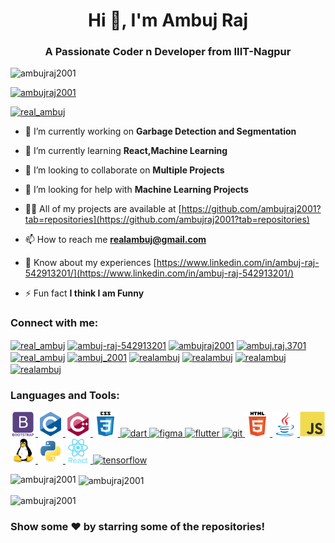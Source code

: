 <h1 align="center">Hi 👋, I'm Ambuj Raj</h1>
<h3 align="center">A Passionate Coder n Developer from IIIT-Nagpur</h3>

<p align="left"> <img src="https://komarev.com/ghpvc/?username=ambujraj2001&label=Profile%20views&color=0e75b6&style=flat" alt="ambujraj2001" /> </p>

<p align="left"> <a href="https://github.com/ryo-ma/github-profile-trophy"><img src="https://github-profile-trophy.vercel.app/?username=ambujraj2001" alt="ambujraj2001" /></a> </p>

<p align="left"> <a href="https://twitter.com/real_ambuj" target="blank"><img src="https://img.shields.io/twitter/follow/real_ambuj?logo=twitter&style=for-the-badge" alt="real_ambuj" /></a> </p>

- 🔭 I’m currently working on **Garbage Detection and Segmentation**

- 🌱 I’m currently learning **React,Machine Learning**

- 👯 I’m looking to collaborate on **Multiple Projects**

- 🤝 I’m looking for help with **Machine Learning Projects**

- 👨‍💻 All of my projects are available at [https://github.com/ambujraj2001?tab=repositories](https://github.com/ambujraj2001?tab=repositories)

- 📫 How to reach me **realambuj@gmail.com**

- 📄 Know about my experiences [https://www.linkedin.com/in/ambuj-raj-542913201/](https://www.linkedin.com/in/ambuj-raj-542913201/)

- ⚡ Fun fact **I think I am Funny**

<h3 align="left">Connect with me:</h3>
<p align="left">
<a href="https://twitter.com/real_ambuj" target="blank"><img align="center" src="https://raw.githubusercontent.com/rahuldkjain/github-profile-readme-generator/master/src/images/icons/Social/twitter.svg" alt="real_ambuj" height="30" width="40" /></a>
<a href="https://linkedin.com/in/ambuj-raj-542913201" target="blank"><img align="center" src="https://raw.githubusercontent.com/rahuldkjain/github-profile-readme-generator/master/src/images/icons/Social/linked-in-alt.svg" alt="ambuj-raj-542913201" height="30" width="40" /></a>
<a href="https://kaggle.com/ambujraj2001" target="blank"><img align="center" src="https://raw.githubusercontent.com/rahuldkjain/github-profile-readme-generator/master/src/images/icons/Social/kaggle.svg" alt="ambujraj2001" height="30" width="40" /></a>
<a href="https://fb.com/ambuj.raj.3701" target="blank"><img align="center" src="https://raw.githubusercontent.com/rahuldkjain/github-profile-readme-generator/master/src/images/icons/Social/facebook.svg" alt="ambuj.raj.3701" height="30" width="40" /></a>
<a href="https://instagram.com/real_ambuj" target="blank"><img align="center" src="https://raw.githubusercontent.com/rahuldkjain/github-profile-readme-generator/master/src/images/icons/Social/instagram.svg" alt="real_ambuj" height="30" width="40" /></a>
<a href="https://www.codechef.com/users/ambuj_2001" target="blank"><img align="center" src="https://cdn.jsdelivr.net/npm/simple-icons@3.1.0/icons/codechef.svg" alt="ambuj_2001" height="30" width="40" /></a>
<a href="https://www.hackerrank.com/realambuj" target="blank"><img align="center" src="https://raw.githubusercontent.com/rahuldkjain/github-profile-readme-generator/master/src/images/icons/Social/hackerrank.svg" alt="realambuj" height="30" width="40" /></a>
<a href="https://codeforces.com/profile/realambuj" target="blank"><img align="center" src="https://cdn.jsdelivr.net/npm/simple-icons@3.0.1/icons/codeforces.svg" alt="realambuj" height="30" width="40" /></a>
<a href="https://www.leetcode.com/realambuj" target="blank"><img align="center" src="https://raw.githubusercontent.com/rahuldkjain/github-profile-readme-generator/master/src/images/icons/Social/leet-code.svg" alt="realambuj" height="30" width="40" /></a>
<a href="https://auth.geeksforgeeks.org/user/realambuj" target="blank"><img align="center" src="https://raw.githubusercontent.com/rahuldkjain/github-profile-readme-generator/master/src/images/icons/Social/geeks-for-geeks.svg" alt="realambuj" height="30" width="40" /></a>

</p>

<h3 align="left">Languages and Tools:</h3>
<p align="left"> <a href="https://getbootstrap.com" target="_blank"> <img src="https://raw.githubusercontent.com/devicons/devicon/master/icons/bootstrap/bootstrap-plain-wordmark.svg" alt="bootstrap" width="40" height="40"/> </a> <a href="https://www.cprogramming.com/" target="_blank"> <img src="https://raw.githubusercontent.com/devicons/devicon/master/icons/c/c-original.svg" alt="c" width="40" height="40"/> </a> <a href="https://www.w3schools.com/cpp/" target="_blank"> <img src="https://raw.githubusercontent.com/devicons/devicon/master/icons/cplusplus/cplusplus-original.svg" alt="cplusplus" width="40" height="40"/> </a> <a href="https://www.w3schools.com/css/" target="_blank"> <img src="https://raw.githubusercontent.com/devicons/devicon/master/icons/css3/css3-original-wordmark.svg" alt="css3" width="40" height="40"/> </a> <a href="https://dart.dev" target="_blank"> <img src="https://www.vectorlogo.zone/logos/dartlang/dartlang-icon.svg" alt="dart" width="40" height="40"/> </a> <a href="https://www.figma.com/" target="_blank"> <img src="https://www.vectorlogo.zone/logos/figma/figma-icon.svg" alt="figma" width="40" height="40"/> </a> <a href="https://flutter.dev" target="_blank"> <img src="https://www.vectorlogo.zone/logos/flutterio/flutterio-icon.svg" alt="flutter" width="40" height="40"/> </a> <a href="https://git-scm.com/" target="_blank"> <img src="https://www.vectorlogo.zone/logos/git-scm/git-scm-icon.svg" alt="git" width="40" height="40"/> </a> <a href="https://www.w3.org/html/" target="_blank"> <img src="https://raw.githubusercontent.com/devicons/devicon/master/icons/html5/html5-original-wordmark.svg" alt="html5" width="40" height="40"/> </a> <a href="https://www.java.com" target="_blank"> <img src="https://raw.githubusercontent.com/devicons/devicon/master/icons/java/java-original.svg" alt="java" width="40" height="40"/> </a> <a href="https://developer.mozilla.org/en-US/docs/Web/JavaScript" target="_blank"> <img src="https://raw.githubusercontent.com/devicons/devicon/master/icons/javascript/javascript-original.svg" alt="javascript" width="40" height="40"/> </a> <a href="https://www.linux.org/" target="_blank"> <img src="https://raw.githubusercontent.com/devicons/devicon/master/icons/linux/linux-original.svg" alt="linux" width="40" height="40"/> </a>  <a href="https://www.python.org" target="_blank"> <img src="https://raw.githubusercontent.com/devicons/devicon/master/icons/python/python-original.svg" alt="python" width="40" height="40"/> </a> <a href="https://reactjs.org/" target="_blank"> <img src="https://raw.githubusercontent.com/devicons/devicon/master/icons/react/react-original-wordmark.svg" alt="react" width="40" height="40"/> </a> <a href="https://www.tensorflow.org" target="_blank"> <img src="https://www.vectorlogo.zone/logos/tensorflow/tensorflow-icon.svg" alt="tensorflow" width="40" height="40"/> </a> </p>

<p><img align="left" src="https://github-readme-stats.vercel.app/api/top-langs?username=ambujraj2001&show_icons=true&locale=en&layout=compact" alt="ambujraj2001" /></p>

<p>&nbsp;<img align="center" src="https://github-readme-stats.vercel.app/api?username=ambujraj2001&show_icons=true&locale=en" alt="ambujraj2001" /></p>

<p><img align="center" src="https://github-readme-streak-stats.herokuapp.com/?user=ambujraj2001&" alt="ambujraj2001" /></p>




### Show some ❤️ by starring some of the repositories!

